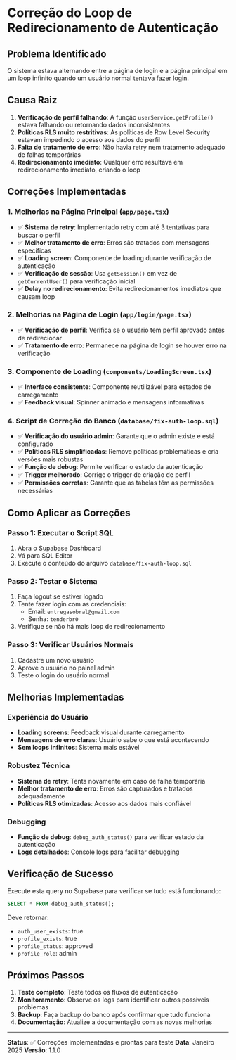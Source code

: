 # Correção do Loop de Redirecionamento de Autenticação

## Problema Identificado
O sistema estava alternando entre a página de login e a página principal em um loop infinito quando um usuário normal tentava fazer login.

## Causa Raiz
1. **Verificação de perfil falhando**: A função `userService.getProfile()` estava falhando ou retornando dados inconsistentes
2. **Políticas RLS muito restritivas**: As políticas de Row Level Security estavam impedindo o acesso aos dados do perfil
3. **Falta de tratamento de erro**: Não havia retry nem tratamento adequado de falhas temporárias
4. **Redirecionamento imediato**: Qualquer erro resultava em redirecionamento imediato, criando o loop

## Correções Implementadas

### 1. Melhorias na Página Principal (`app/page.tsx`)
- ✅ **Sistema de retry**: Implementado retry com até 3 tentativas para buscar o perfil
- ✅ **Melhor tratamento de erro**: Erros são tratados com mensagens específicas
- ✅ **Loading screen**: Componente de loading durante verificação de autenticação
- ✅ **Verificação de sessão**: Usa `getSession()` em vez de `getCurrentUser()` para verificação inicial
- ✅ **Delay no redirecionamento**: Evita redirecionamentos imediatos que causam loop

### 2. Melhorias na Página de Login (`app/login/page.tsx`)
- ✅ **Verificação de perfil**: Verifica se o usuário tem perfil aprovado antes de redirecionar
- ✅ **Tratamento de erro**: Permanece na página de login se houver erro na verificação

### 3. Componente de Loading (`components/LoadingScreen.tsx`)
- ✅ **Interface consistente**: Componente reutilizável para estados de carregamento
- ✅ **Feedback visual**: Spinner animado e mensagens informativas

### 4. Script de Correção do Banco (`database/fix-auth-loop.sql`)
- ✅ **Verificação do usuário admin**: Garante que o admin existe e está configurado
- ✅ **Políticas RLS simplificadas**: Remove políticas problemáticas e cria versões mais robustas
- ✅ **Função de debug**: Permite verificar o estado da autenticação
- ✅ **Trigger melhorado**: Corrige o trigger de criação de perfil
- ✅ **Permissões corretas**: Garante que as tabelas têm as permissões necessárias

## Como Aplicar as Correções

### Passo 1: Executar o Script SQL
1. Abra o Supabase Dashboard
2. Vá para SQL Editor
3. Execute o conteúdo do arquivo `database/fix-auth-loop.sql`

### Passo 2: Testar o Sistema
1. Faça logout se estiver logado
2. Tente fazer login com as credenciais:
   - Email: `entregasobral@gmail.com`
   - Senha: `tenderbr0`
3. Verifique se não há mais loop de redirecionamento

### Passo 3: Verificar Usuários Normais
1. Cadastre um novo usuário
2. Aprove o usuário no painel admin
3. Teste o login do usuário normal

## Melhorias Implementadas

### Experiência do Usuário
- **Loading screens**: Feedback visual durante carregamento
- **Mensagens de erro claras**: Usuário sabe o que está acontecendo
- **Sem loops infinitos**: Sistema mais estável

### Robustez Técnica
- **Sistema de retry**: Tenta novamente em caso de falha temporária
- **Melhor tratamento de erro**: Erros são capturados e tratados adequadamente
- **Políticas RLS otimizadas**: Acesso aos dados mais confiável

### Debugging
- **Função de debug**: `debug_auth_status()` para verificar estado da autenticação
- **Logs detalhados**: Console logs para facilitar debugging

## Verificação de Sucesso

Execute esta query no Supabase para verificar se tudo está funcionando:

```sql
SELECT * FROM debug_auth_status();
```

Deve retornar:
- `auth_user_exists`: true
- `profile_exists`: true  
- `profile_status`: approved
- `profile_role`: admin

## Próximos Passos

1. **Teste completo**: Teste todos os fluxos de autenticação
2. **Monitoramento**: Observe os logs para identificar outros possíveis problemas
3. **Backup**: Faça backup do banco após confirmar que tudo funciona
4. **Documentação**: Atualize a documentação com as novas melhorias

---

**Status**: ✅ Correções implementadas e prontas para teste
**Data**: Janeiro 2025
**Versão**: 1.1.0